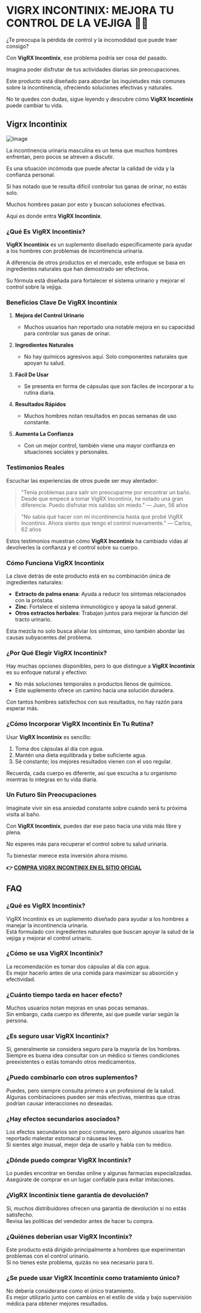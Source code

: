 # VIGRX INCONTINIX: MEJORA TU CONTROL DE LA VEJIGA 💪🚽

¿Te preocupa la pérdida de control y la incomodidad que puede traer consigo? 

Con **VigRX Incontinix**, ese problema podría ser cosa del pasado. 

Imagina poder disfrutar de tus actividades diarias sin preocupaciones. 

Este producto está diseñado para abordar las inquietudes más comunes sobre la incontinencia, ofreciendo soluciones efectivas y naturales. 

No te quedes con dudas, sigue leyendo y descubre cómo **VigRX Incontinix** puede cambiar tu vida.

## Vigrx Incontinix

![Image](https://www2.sellhealth.com/563/vigrx_incontinix_logo.jpg)

La incontinencia urinaria masculina es un tema que muchos hombres enfrentan, pero pocos se atreven a discutir. 

Es una situación incómoda que puede afectar la calidad de vida y la confianza personal.

Si has notado que te resulta difícil controlar tus ganas de orinar, no estás solo. 

Muchos hombres pasan por esto y buscan soluciones efectivas.

Aquí es donde entra **VigRX Incontinix**.

### ¿Qué Es VigRX Incontinix?

**VigRX Incontinix** es un suplemento diseñado específicamente para ayudar a los hombres con problemas de incontinencia urinaria.

A diferencia de otros productos en el mercado, este enfoque se basa en ingredientes naturales que han demostrado ser efectivos. 

Su fórmula está diseñada para fortalecer el sistema urinario y mejorar el control sobre la vejiga.

### Beneficios Clave De VigRX Incontinix

1. **Mejora del Control Urinario**
   - Muchos usuarios han reportado una notable mejora en su capacidad para controlar sus ganas de orinar.
  
2. **Ingredientes Naturales**
   - No hay químicos agresivos aquí. Solo componentes naturales que apoyan tu salud.

3. **Fácil De Usar**
   - Se presenta en forma de cápsulas que son fáciles de incorporar a tu rutina diaria.

4. **Resultados Rápidos**
   - Muchos hombres notan resultados en pocas semanas de uso constante.

5. **Aumenta La Confianza**
   - Con un mejor control, también viene una mayor confianza en situaciones sociales y personales.

### Testimonios Reales

Escuchar las experiencias de otros puede ser muy alentador:

> "Tenía problemas para salir sin preocuparme por encontrar un baño. 
> Desde que empecé a tomar VigRX Incontinix, he notado una gran diferencia. 
> Puedo disfrutar mis salidas sin miedo." 
> — Juan, 56 años

> "No sabía qué hacer con mi incontinencia hasta que probé VigRX Incontinix. 
> Ahora siento que tengo el control nuevamente." 
> — Carlos, 62 años

Estos testimonios muestran cómo **VigRX Incontinix** ha cambiado vidas al devolverles la confianza y el control sobre su cuerpo.

### Cómo Funciona VigRX Incontinix

La clave detrás de este producto está en su combinación única de ingredientes naturales:

- **Extracto de palma enana**: Ayuda a reducir los síntomas relacionados con la próstata.
- **Zinc**: Fortalece el sistema inmunológico y apoya la salud general.
- **Otros extractos herbales**: Trabajan juntos para mejorar la función del tracto urinario.

Esta mezcla no solo busca aliviar los síntomas, sino también abordar las causas subyacentes del problema.

### ¿Por Qué Elegir VigRX Incontinix?

Hay muchas opciones disponibles, pero lo que distingue a **VigRX Incontinix** es su enfoque natural y efectivo:

- No más soluciones temporales o productos llenos de químicos.
- Este suplemento ofrece un camino hacia una solución duradera.
  
Con tantos hombres satisfechos con sus resultados, no hay razón para esperar más.

### ¿Cómo Incorporar VigRX Incontinix En Tu Rutina?

Usar **VigRX Incontinix** es sencillo:

1. Toma dos cápsulas al día con agua.
2. Mantén una dieta equilibrada y bebe suficiente agua.
3. Sé constante; los mejores resultados vienen con el uso regular.

Recuerda, cada cuerpo es diferente, así que escucha a tu organismo mientras lo integras en tu vida diaria.

### Un Futuro Sin Preocupaciones

Imagínate vivir sin esa ansiedad constante sobre cuándo será tu próxima visita al baño. 

Con **VigRX Incontinix**, puedes dar ese paso hacia una vida más libre y plena.

No esperes más para recuperar el control sobre tu salud urinaria. 

Tu bienestar merece esta inversión ahora mismo.



**👉 [COMPRA VIGRX INCONTINIX EN EL SITIO OFICIAL](https://gchaffi.com/89RwmFHY)**

## FAQ

### ¿Qué es VigRX Incontinix?  
VigRX Incontinix es un suplemento diseñado para ayudar a los hombres a manejar la incontinencia urinaria.  
Está formulado con ingredientes naturales que buscan apoyar la salud de la vejiga y mejorar el control urinario.

### ¿Cómo se usa VigRX Incontinix?  
La recomendación es tomar dos cápsulas al día con agua.  
Es mejor hacerlo antes de una comida para maximizar su absorción y efectividad.

### ¿Cuánto tiempo tarda en hacer efecto?  
Muchos usuarios notan mejoras en unas pocas semanas.  
Sin embargo, cada cuerpo es diferente, así que puede variar según la persona.

### ¿Es seguro usar VigRX Incontinix?  
Sí, generalmente se considera seguro para la mayoría de los hombres.  
Siempre es buena idea consultar con un médico si tienes condiciones preexistentes o estás tomando otros medicamentos.

### ¿Puedo combinarlo con otros suplementos?  
Puedes, pero siempre consulta primero a un profesional de la salud.  
Algunas combinaciones pueden ser más efectivas, mientras que otras podrían causar interacciones no deseadas.

### ¿Hay efectos secundarios asociados?  
Los efectos secundarios son poco comunes, pero algunos usuarios han reportado malestar estomacal o náuseas leves.  
Si sientes algo inusual, mejor deja de usarlo y habla con tu médico.

### ¿Dónde puedo comprar VigRX Incontinix?  
Lo puedes encontrar en tiendas online y algunas farmacias especializadas.  
Asegúrate de comprar en un lugar confiable para evitar imitaciones.

### ¿VigRX Incontinix tiene garantía de devolución?  
Sí, muchos distribuidores ofrecen una garantía de devolución si no estás satisfecho.   
Revisa las políticas del vendedor antes de hacer tu compra.

### ¿Quiénes deberían usar VigRX Incontinix?   
Este producto está dirigido principalmente a hombres que experimentan problemas con el control urinario.   
Si no tienes este problema, quizás no sea necesario para ti.

### ¿Se puede usar VigRX Incontinix como tratamiento único?   
No debería considerarse como el único tratamiento.   
Es mejor utilizarlo junto con cambios en el estilo de vida y bajo supervisión médica para obtener mejores resultados.